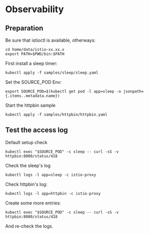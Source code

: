 # Observability

## Preparation

Be sure that istioctl is available, otherways:

```
cd home/data/istio-xx.xx.x
export PATH=$PWD/bin:$PATH
```

First install a sleep timer:

```kubectl apply -f samples/sleep/sleep.yaml```

Set the SOURCE_POD Env:

```export SOURCE_POD=$(kubectl get pod -l app=sleep -o jsonpath={.items..metadata.name})```

Start the httpbin sample

```kubectl apply -f samples/httpbin/httpbin.yaml```

## Test the access log

Default setup check

```kubectl exec "$SOURCE_POD" -c sleep -- curl -sS -v httpbin:8000/status/418```

Check the sleep's log

```kubectl logs -l app=sleep -c istio-proxy```

Check httpbin's log:

```kubectl logs -l app=httpbin -c istio-proxy```

Create some more entries:

```kubectl exec "$SOURCE_POD" -c sleep -- curl -sS -v httpbin:8000/status/418```

And re-check the logs.